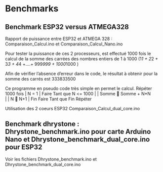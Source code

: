 # Benchmarks
Benchmark ESP32 versus ATMEGA328
--------------------------------

Rapport de puissance entre ESP32 et ATMEGA 328 : Comparaison_Calcul.ino  et Comparaison_Calcul_Nano.ino

Pour tester la puissance de ces 2 processeurs, est effectué 1000 fois le calcul de la somme des carrées des nombres entiers de 1 à 1000 (1*1 + 2*2 + 3*3 + 4*4 +….+ 999*999 + 1000*1000 ) 

Afin de vérifier l’absence d’erreur dans le code, le résultat à obtenir pour la somme des carrés est  333833500 

Ce programme en pseudo code très simple en permet le calcul.
Répéter 1000 fois
| 	N = 1
| 	Faire Tant que N  <=  1000
|    	|	Somme  Somme + N*N   
|   	|	N   N+1
|	Fin Faire Tant que
Fin Répéter

Utilisation des 2 coeurs ESP32 Comparaison_Calcul_dual_core.ino 

Benchmark dhrystone : Dhrystone_benchmark.ino pour carte Arduino Nano et Dhrystone_benchmark_dual_core.ino pour ESP32
-----------------------------------------------------------------------------------------------------------------------
Voir les fichiers Dhrystone_benchmark.ino et Dhrystone_benchmark_dual_core.ino
